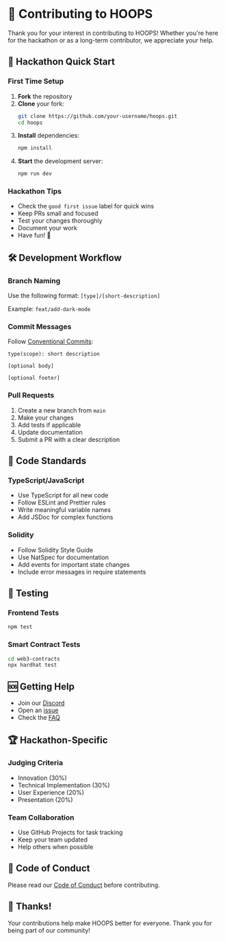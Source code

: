 # 🤝 Contributing to HOOPS

Thank you for your interest in contributing to HOOPS! Whether you're here for the hackathon or as a long-term contributor, we appreciate your help.

## 🚀 Hackathon Quick Start

### First Time Setup

1. **Fork** the repository
2. **Clone** your fork:
   ```bash
   git clone https://github.com/your-username/hoops.git
   cd hoops
   ```
3. **Install** dependencies:
   ```bash
   npm install
   ```
4. **Start** the development server:
   ```bash
   npm run dev
   ```

### Hackathon Tips

- Check the `good first issue` label for quick wins
- Keep PRs small and focused
- Test your changes thoroughly
- Document your work
- Have fun! 🎉

## 🛠 Development Workflow

### Branch Naming

Use the following format: `[type]/[short-description]`

Example: `feat/add-dark-mode`

### Commit Messages

Follow [Conventional Commits](https://www.conventionalcommits.org/):

```
type(scope): short description

[optional body]

[optional footer]
```

### Pull Requests

1. Create a new branch from `main`
2. Make your changes
3. Add tests if applicable
4. Update documentation
5. Submit a PR with a clear description

## 📝 Code Standards

### TypeScript/JavaScript
- Use TypeScript for all new code
- Follow ESLint and Prettier rules
- Write meaningful variable names
- Add JSDoc for complex functions

### Solidity
- Follow Solidity Style Guide
- Use NatSpec for documentation
- Add events for important state changes
- Include error messages in require statements

## 🧪 Testing

### Frontend Tests
```bash
npm test
```

### Smart Contract Tests
```bash
cd web3-contracts
npx hardhat test
```

## 🆘 Getting Help

- Join our [Discord](https://discord.gg/hoops)
- Open an [issue](https://github.com/KENDY-Neilla-Gisa/hoops/issues)
- Check the [FAQ](./FAQ.md)

## 🏆 Hackathon-Specific

### Judging Criteria
- Innovation (30%)
- Technical Implementation (30%)
- User Experience (20%)
- Presentation (20%)

### Team Collaboration
- Use GitHub Projects for task tracking
- Keep your team updated
- Help others when possible

## 📜 Code of Conduct

Please read our [Code of Conduct](./CODE_OF_CONDUCT.md) before contributing.

## 🙏 Thanks!

Your contributions help make HOOPS better for everyone. Thank you for being part of our community!
